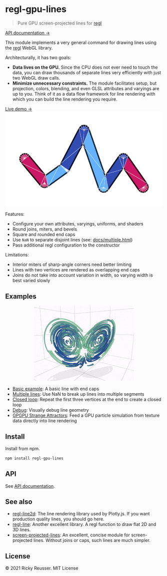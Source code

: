 # regl-gpu-lines

> Pure GPU screen-projected lines for [regl](https://github.com/regl-project/regl)

[API documentation &rarr;](./API.md)

This module implements a very general command for drawing lines using the [regl](https://github.com/regl-project/regl) WebGL library.

Architecturally, it has two goals:
- **Data lives on the GPU.** Since the CPU does not ever need to touch the data, you can draw thousands of separate lines very efficiently with just two WebGL draw calls.
- **Minimize unnecessary constraints.** The module facilitates setup, but projection, colors, blending, and even GLSL attributes and varyings are up to you. Think of it as a data flow framework for line rendering with which you can build the line rendering you require.

<p align="center">
  <div><a href="https://rreusser.github.io/regl-gpu-lines/docs/debug.html">Live demo &rarr;</a></div>
  <div><a href="https://rreusser.github.io/regl-gpu-lines/docs/debug.html">
    <img src="./docs/debug.png" alt="Lines with round joins and caps" width="600">
  </a></div>
</p>

Features:

- Configure your own attributes, varyings, uniforms, and shaders
- Round joins, miters, and bevels
- Square and rounded end caps
- Use `NaN` to separate disjoint lines (see: [docs/multiple.html](https://rreusser.github.io/regl-gpu-lines/docs/multiple.html))
- Pass additional regl configuration to the constructor

Limitations:

- Interior miters of sharp-angle corners need better limiting
- Lines with two vertices are rendered as overlapping end caps
- Joins do not take into account variation in width, so varying width is best varied slowly

## Examples

<p align="center">
  <img src="./docs/lorenz.gif" alt="GPGPU Lorenz Attractor">
</p>

- [Basic example](https://rreusser.github.io/regl-gpu-lines/docs/basic.html): A basic line with end caps
- [Multiple lines](https://rreusser.github.io/regl-gpu-lines/docs/multiple.html): Use NaN to break up lines into multiple segments
- [Closed loop](https://rreusser.github.io/regl-gpu-lines/docs/closed-loop.html): Repeat the first three vertices at the end to create a closed loop
- [Debug](https://rreusser.github.io/regl-gpu-lines/docs/debug.html): Visually debug line geometry
- [GPGPU Strange Attractors](https://observablehq.com/d/ab6cd8bb0137889c): Feed a GPU particle simulation from texture data directly into line rendering

## Install

Install from npm.

```bash
npm install regl-gpu-lines
```

## API

See [API documentation](./API.md).

## See also

- [regl-line2d](https://github.com/gl-vis/regl-line2d): The line rendering library used by Plotly.js. If you want production quality lines, you should go here.
- [regl-line](https://www.npmjs.com/package/regl-line): Another excellent library. A regl function to draw flat 2D and 3D lines.
- [screen-projected-lines](https://github.com/substack/screen-projected-lines): An excellent, concise module for screen-projected lines. Without joins or caps, such lines are much simpler.

## License

&copy; 2021 Ricky Reusser. MIT License
